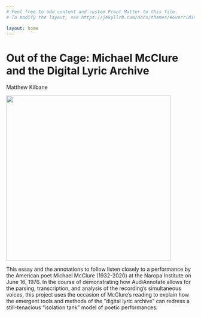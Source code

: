 ```yaml
---
# Feel free to add content and custom Front Matter to this file.
# To modify the layout, see https://jekyllrb.com/docs/themes/#overriding-theme-defaults

layout: home
---
```

# Out of the Cage: Michael McClure and the Digital Lyric Archive

Matthew Kilbane

<img src= "https://exhibitions.lib.udel.edu/beat-visions-and-the-counterculture/wp-content/uploads/sites/11/2019/10/mcclure_love_lion_lioness-e1571669577141.jpg" max-width="600" height="440" align="center"> 

This essay and the annotations to follow listen closely to a performance by the American poet Michael McClure (1932-2020) at the Naropa Institute on June 16, 1976. In the course of demonstrating how AudiAnnotate allows for the parsing, transcription, and analysis of the recording’s simultaneous voices, this project uses the occasion of McClure’s reading to explain how the emergent tools and methods of the “digital lyric archive” can redress a still-tenacious “isolation tank” model of poetic performances.
